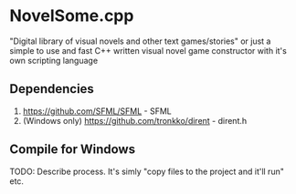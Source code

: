 # NovelSome.cpp
"Digital library of visual novels and other text games/stories" or just a simple to use and fast C++ written visual novel game constructor with it's own scripting language

## Dependencies

1) https://github.com/SFML/SFML - SFML
2) (Windows only) https://github.com/tronkko/dirent - dirent.h

## Compile for Windows

TODO: Describe process. It's simly "copy files to the project and it'll run" etc.
